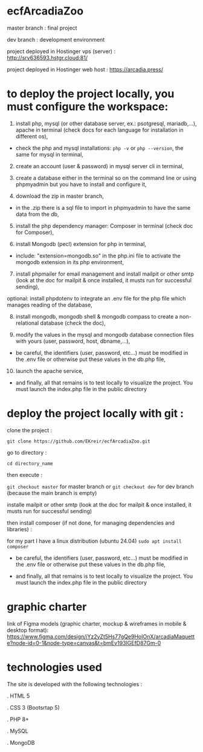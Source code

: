 # ecfArcadiaZoo
master branch : final project

dev branch : development environment

project deployed in Hostinger vps (server) : http://srv636593.hstgr.cloud:81/

project deployed in Hostinger web host : https://arcadia.press/


# to deploy the project locally, you must configure the workspace: 

1. install php, mysql (or other database server, ex.: psotgresql, mariadb,...), apache in terminal (check docs for each language for installation in different os),

- check the php and mysql installations: `php -v` or `php --version`, the same for mysql in terminal,

2. create an account (user & password) in mysql server cli in terminal,

3. create a database either in the terminal so on the command line or using phpmyadmin but you have to install and configure it,

4. download the zip in master branch,
- in the .zip there is a sql file to import in phpmyadmin to have the same data from the db,

5. install the php dependency manager: Composer in terminal (check doc for Composer),

6. install Mongodb (pecl) extension for php in terminal,

- include: "extension=mongodb.so" in the php.ini file to activate the mongodb extension in its php environment,

7. install phpmailer for email management and install mailpit or other smtp (look at the doc for mailpit & once installed, it musts run for successful sending),

optional: install phpdotenv to integrate an .env file for the php file which manages reading of the database,

8. install mongodb, mongodb shell & mongodb compass to create a non-relational database (check the doc),

9. modify the values ​​in the mysql and mongodb database connection files with yours (user, password, host, dbname,...),

- be careful, the identifiers (user, password, etc...) must be modified in the .env file or otherwise put these values ​​in the db.php file,

10. launch the apache service,

- and finally, all that remains is to test locally to visualize the project. You must launch the index.php file in the public directory


# deploy the project locally with git : 

clone the project :

`git clone https://github.com/EKreir/ecfArcadiaZoo.git`

go to directory :

`cd directory_name`

then execute : 

`git checkout master` for master branch or `git checkout dev` for dev branch (because the main branch is empty)

installe mailpit or other smtp (look at the doc for mailpit & once installed, it musts run for successful sending)

then install composer (if not done, for managing dependencies and libraries) : 

for my part I have a linux distribution (ubuntu 24.04) `sudo apt install composer`

- be careful, the identifiers (user, password, etc...) must be modified in the .env file or otherwise put these values ​​in the db.php file,

- and finally, all that remains is to test locally to visualize the project. You must launch the index.php file in the public directory

# graphic charter

link of Figma models (graphic charter, mockup & wireframes in mobile & desktop format): https://www.figma.com/design/iYz2yZt5Hs77gQe9HoIOnX/arcadiaMaquette?node-id=0-1&node-type=canvas&t=bmEv193IGEfD87Gm-0


# technologies used

The site is developed with the following technologies :

  . HTML 5
  
  . CSS 3 (Bootsrtap 5)
  
  . PHP 8+
  
  . MySQL
  
  . MongoDB
